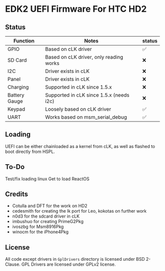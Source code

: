 # EDK2 UEFI Firmware For HTC HD2

## Status 

| Function      | Notes                                   | status |
|---------------|-----------------------------------------|--------|
| GPIO          | Based on cLK driver                     |   ✅   |
| SD Card       | Based on cLK driver, only reading works |   ❌   |
| I2C           | Driver exists in cLK                    |   ❌   |
| Panel         | Driver exists in cLK                    |   ❌   |
| Charging      | Supported in cLK since 1.5.x            |   ❌   |
| Battery Gauge | Supported in cLK since 1.5.x (needs i2c)|   ❌   |
| Keypad        | Loosely based on cLK driver             |   ✅   |
| UART          | Works based on msm_serial_debug         |   ✅   |

## Loading
UEFI can be either chainloaded as a kernel from cLK, as well as flashed to boot directly from HSPL.

## To-Do
Test/fix loading linux
Get to load ReactOS

## Credits
 - Cotulla and DFT for the work on HD2
 - cedesmith for creating the lk port for Leo, kokotas on further work
 - n0d3 for the sdcard driver in cLK
 - imbushuo for creating PrimeG2Pkg
 - ivoszbg for Msm8916Pkg
 - winocm for the iPhone4Pkg

## License
All code except drivers in `GplDrivers` directory is licensed under BSD 2-Clause. 
GPL Drivers are licensed under GPLv2 license.
